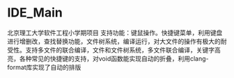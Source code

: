 # IDE_Main
北京理工大学软件工程小学期项目
支持功能：键鼠操作。快捷键菜单，利用键盘进行增删改，查找替换功能，文件树系统，编译运行，对大文件的操作有极大的耐受性。支持多文件的联合编译，文件和文件树系统，多文件联合编译，关键字高亮，各种常见的快捷键的支持，对void函数能实现自动的折叠，利用clang-format库实现了自动的排版
